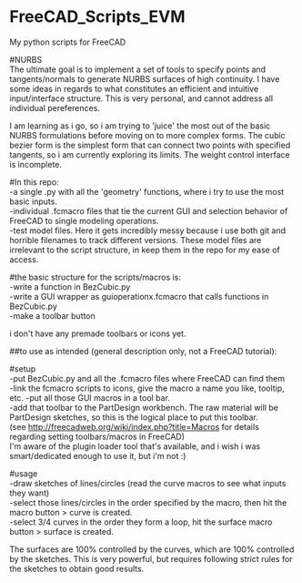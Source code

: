 # FreeCAD_Scripts_EVM
My python scripts for FreeCAD

#NURBS   
The ultimate goal is to implement a set of tools to specify points and tangents/normals to generate NURBS surfaces of high continuity. I have some ideas in regards to what constitutes an efficient and intuitive input/interface structure. This is very personal, and cannot address all individual pereferences.

I am learning as i go, so i am trying to 'juice' the most out of the basic NURBS formulations before moving on to more complex forms. The cubic bezier form is the simplest form that can connect two points with specified tangents, so i am currently exploring its limits. The weight control interface is incomplete.

#In this repo:   
-a single .py with all the 'geometry' functions, where i try to use the most basic inputs.   
-individual .fcmacro files that tie the current GUI and selection behavior of FreeCAD to single modeling operations.   
-test model files. Here it gets incredibly messy because i use both git and horrible filenames to track different versions. These model files are irrelevant to the script structure, in keep them in the repo for my ease of access.   

#the basic structure for the scripts/macros is:  
-write a function in BezCubic.py   
-write a GUI wrapper as guioperationx.fcmacro that calls functions in BezCubic.py  
-make a toolbar button   

i don't have any premade toolbars or icons yet.

##to use as intended (general description only, not a FreeCAD tutorial):

#setup   
-put BezCubic.py and all the .fcmacro files where FreeCAD can find them   
-link the fcmacro scripts to icons, give the macro a name you like, tooltip, etc.
-put all those GUI macros in a tool bar.   
-add that toolbar to the PartDesign workbench. The raw material will be PartDesign sketches, so this is the logical place to put this toolbar.   
(see http://freecadweb.org/wiki/index.php?title=Macros for details regarding setting toolbars/macros in FreeCAD)   
I'm aware of the plugin loader tool that's available, and i wish i was smart/dedicated enough to use it, but i'm not :)

#usage   
-draw sketches of lines/circles (read the curve macros to see what inputs they want)   
-select those lines/circles in the order specified by the macro, then hit the macro button > curve is created.   
-select 3/4 curves in the order they form a loop, hit the surface macro button > surface is created.   

The surfaces are 100% controlled by the curves, which are 100% controlled by the sketches. This is very powerful, but requires following strict rules for the sketches to obtain good results.   
